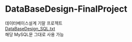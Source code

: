# DataBaseDesign-FinalProject
데이터베이스설계 기말 프로젝트<br>
[DataBaseDesign_SQL.txt](https://github.com/user-attachments/files/17930694/DataBaseDesign_SQL.txt)<br>
해당 MySQL문 그대로 사용 가능

